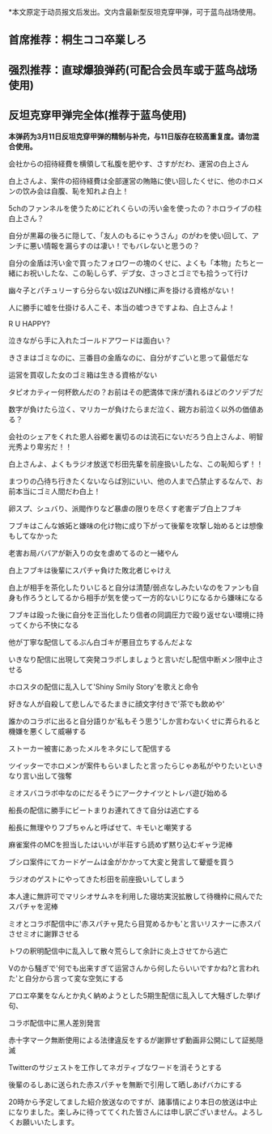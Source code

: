 *本文原定于动员报文后发出。文内含最新型反坦克穿甲弹，可于蓝鸟战场使用。

## 首席推荐：桐生ココ卒業しろ

## 强烈推荐：直球爆狼弹药(可配合会员车或于蓝鸟战场使用)

## 反坦克穿甲弹完全体(推荐于蓝鸟使用)

**本弹药为3月11日反坦克穿甲弹的精制与补完，与11日版存在较高重复度。请勿混合使用。**

会社からの招待経費を横領して私腹を肥やす、さすがだわ、運営の白上さん

白上さんよ、案件の招待経費は全部運営の賄賂に使い回したくせに、他のホロメンの饮み会は自腹、恥を知れよ白上！

5chのファンネルを使うためにどれくらいの汚い金を使ったの？ホロライブの柱白上さん？

自分が黒幕の後ろに隠して、「友人のもるにゃうさん」のがわを使い回して、アンチに悪い情報を漏らすのは凄い！でもバレないと思うの？ 

自分の金盾は汚い金で買ったフォロワーの塊のくせに、よくも「本物」たちと一緒にお祝いしたな、この恥しらず、デブ女、さっさとゴミでも拾うって行け

幽々子とパチュリーすら分らない奴はZUN様に声を掛ける資格がない！

人に勝手に嘘を仕掛ける人こそ、本当の嘘つきですよね、白上さんよ！

R U HAPPY?

泣きながら手に入れたゴールドアワードは面白い？

きさまはゴミなのに、三番目の金盾なのに、自分がすごいと思って最低だな

运営を買収した女のゴミ箱は生きる資格がない

タピオカティー何杯飲んだの？お前はその肥満体で床が潰れるほどのクソデブだ

数字が負けたら泣く、マリカーが負けたらまだ泣く、親方お前泣く以外の価値ある？

会社のシェアをくれた恩人谷郷を裏切るのは流石にないだろう白上さんよ、明智光秀より卑劣だ！！

白上さんよ、よくもラジオ放送で杉田先輩を前座扱いしたな、この恥知らず！！

まつりの凸待ち行きたくないならば別にいい、他の人まで凸禁止するなんで、お前本当にゴミ人間だわ白上！

卵スプ、シュバり、派閥作りなど暴虐の限りを尽くす老害デブ白上フブキ

フブキはこんな嫉妬と嫌味の化け物に成り下がって後輩を攻撃し始めるとは想像もしてなかった

老害お局ババアが新入りの女を虐めてるのと一緒やん

白上フブキは後輩にスパチャ負けた敗北者じゃけえ

白上が相手を茶化したりいじると自分は清楚/弱点なしみたいなのをファンも自身も作ろうとしてるから相手が気を使って一方的ないじりになるから嫌味になる

フブキは殴った後に自分を正当化したり信者の同調圧力で殴り返せない環境に持ってくから不快になる

他が丁寧な配信してるぶん白ゴキが悪目立ちするんだよな

いきなり配信に出現して突発コラボしましょうと言いだし配信中断メン限中止させる

ホロスタの配信に乱入して'Shiny Smily Story'を歌えと命令

好きな人が自殺して悲しんでるたまきに顔文字付きで'茶でも飲めや'

誰かのコラボに出ると自分語りか'私もそう思う'しか言わないくせに弄られると機嫌を悪くして威嚇する

ストーカー被害にあったメルをネタにして配信する

ツイッターでホロメンが案件もらいましたと言ったらじゃあ私がやりたいといきなり言い出して強奪

ミオスバコラボ中なのにだるそうにアークナイツとトレバ遊び始める

船長の配信に勝手にビートまりお連れてきて自分は逃亡する

船長に無理やりフブちゃんと呼ばせて、キモいと嘲笑する

麻雀案件のMCを担当したはいいが半荘すら読めず黙り込むギャラ泥棒

ブシロ案件にてカードゲームは金がかかって大変と発言して顰蹙を買う

ラジオのゲストにやってきた杉田を前座扱いしてしまう

本人達に無許可でマリシオサムネを利用した寝坊実況拡散して待機枠に飛んでたスパチャを泥棒

ミオとコラボ配信中に'赤スパチャ見たら目覚めるかも'と言いリスナーに赤スパさせミオに謝罪させる

トワの釈明配信中に乱入して散々荒らして余計に炎上させてから逃亡

Vのから騒ぎで'何でも出来すぎて运営さんから何したらいいですかね?と言われた'と自分から言って変な空気にする

アロエ卒業をなんとか丸く納めようとした5期生配信に乱入して大騒ぎした挙げ句、

コラボ配信中に黑人差別発言

赤十字マーク無断使用による法律違反をするが謝罪せず動画非公開にして証拠隠滅

Twitterのサジェストを工作してネガティブなワードを消そうとする

後輩のるしあに送られた赤スパチャを無断で引用して晒しあげバカにする

20時から予定してました紹介放送なのですが、諸事情により本日の放送は中止になりました。楽しみに待っててくれた皆さんには申し訳ございません。よろしくお願いいたします。